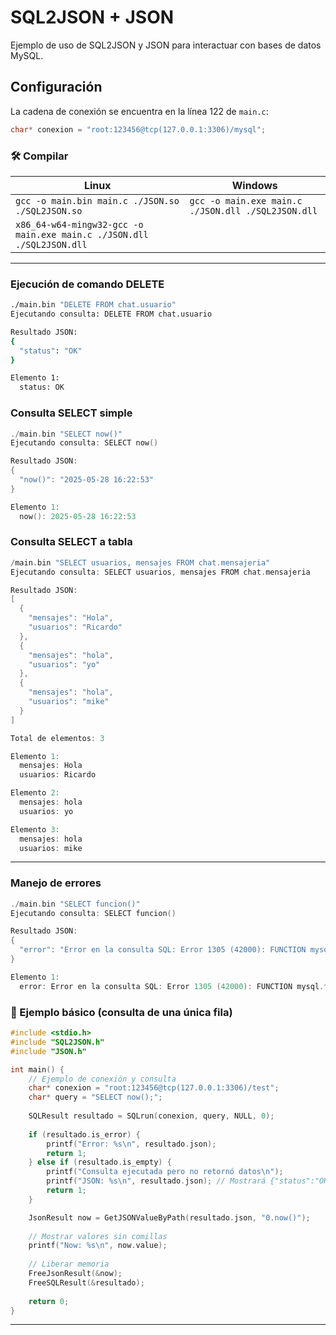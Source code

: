 # SQL2JSON + JSON

Ejemplo de uso de SQL2JSON y JSON para interactuar con bases de datos MySQL.

## Configuración

La cadena de conexión se encuentra en la línea 122 de `main.c`:
```c
char* conexion = "root:123456@tcp(127.0.0.1:3306)/mysql";
```


### 🛠️ Compilar

| Linux | Windows |
| --- | --- |
| `gcc -o main.bin main.c ./JSON.so ./SQL2JSON.so` | `gcc -o main.exe main.c ./JSON.dll ./SQL2JSON.dll` |
| `x86_64-w64-mingw32-gcc -o main.exe main.c ./JSON.dll ./SQL2JSON.dll` |  |

---

### Ejecución de comando DELETE

```bash
./main.bin "DELETE FROM chat.usuario"
Ejecutando consulta: DELETE FROM chat.usuario

Resultado JSON:
{
  "status": "OK"
}

Elemento 1:
  status: OK
```


### Consulta SELECT simple

```C
./main.bin "SELECT now()"
Ejecutando consulta: SELECT now()

Resultado JSON:
{
  "now()": "2025-05-28 16:22:53"
}

Elemento 1:
  now(): 2025-05-28 16:22:53

```


### Consulta SELECT a tabla

```C
/main.bin "SELECT usuarios, mensajes FROM chat.mensajeria"
Ejecutando consulta: SELECT usuarios, mensajes FROM chat.mensajeria

Resultado JSON:
[
  {
    "mensajes": "Hola",
    "usuarios": "Ricardo"
  },
  {
    "mensajes": "hola",
    "usuarios": "yo"
  },
  {
    "mensajes": "hola",
    "usuarios": "mike"
  }
]

Total de elementos: 3

Elemento 1:
  mensajes: Hola
  usuarios: Ricardo

Elemento 2:
  mensajes: hola
  usuarios: yo

Elemento 3:
  mensajes: hola
  usuarios: mike

```

---

### Manejo de errores

```C
./main.bin "SELECT funcion()"
Ejecutando consulta: SELECT funcion()

Resultado JSON:
{
  "error": "Error en la consulta SQL: Error 1305 (42000): FUNCTION mysql.funcion does not exist"
}

Elemento 1:
  error: Error en la consulta SQL: Error 1305 (42000): FUNCTION mysql.funcion does not exist
```




### 🧪 Ejemplo básico (consulta de una única fila)

```C
#include <stdio.h>
#include "SQL2JSON.h"
#include "JSON.h"

int main() {
    // Ejemplo de conexión y consulta
    char* conexion = "root:123456@tcp(127.0.0.1:3306)/test";
    char* query = "SELECT now();";
    
    SQLResult resultado = SQLrun(conexion, query, NULL, 0);
    
    if (resultado.is_error) {
        printf("Error: %s\n", resultado.json);
        return 1;
    } else if (resultado.is_empty) {
        printf("Consulta ejecutada pero no retornó datos\n");
        printf("JSON: %s\n", resultado.json); // Mostrará {"status":"OK"} o []
        return 1;
    }

    JsonResult now = GetJSONValueByPath(resultado.json, "0.now()");
    
    // Mostrar valores sin comillas
    printf("Now: %s\n", now.value);
    
    // Liberar memoria
    FreeJsonResult(&now);
    FreeSQLResult(&resultado);
    
    return 0;
}
```

---
